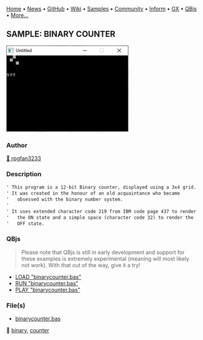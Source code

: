 [Home](https://qb64.com) • [News](../../news.md) • [GitHub](https://github.com/QB64Official/qb64) • [Wiki](https://github.com/QB64Official/qb64/wiki) • [Samples](../../samples.md) • [Community](../../community.md) • [Inform](../../inform.md) • [GX](../../gx.md) • [QBjs](../../qbjs.md) • [More...](../../more.md)

## SAMPLE: BINARY COUNTER

![screenshot.png](img/screenshot.png)

### Author

[🐝 rpgfan3233](../rpgfan3233.md) 

### Description

```text
' This program is a 12-bit Binary counter, displayed using a 3x4 grid.
' It was created in the honour of an old acquaintance who became
'   obsessed with the binary number system.
'
' It uses extended character code 219 from IBM code page 437 to render
'   the ON state and a simple space (character code 32) to render the
'   OFF state.
```

### QBjs

> Please note that QBjs is still in early development and support for these examples is extremely experimental (meaning will most likely not work). With that out of the way, give it a try!

* [LOAD "binarycounter.bas"](https://v6p9d9t4.ssl.hwcdn.net/html/5963335/index.html?src=https://qb64.com/samples/binary-counter/src/binarycounter.bas)
* [RUN "binarycounter.bas"](https://v6p9d9t4.ssl.hwcdn.net/html/5963335/index.html?mode=auto&src=https://qb64.com/samples/binary-counter/src/binarycounter.bas)
* [PLAY "binarycounter.bas"](https://v6p9d9t4.ssl.hwcdn.net/html/5963335/index.html?mode=play&src=https://qb64.com/samples/binary-counter/src/binarycounter.bas)

### File(s)

* [binarycounter.bas](src/binarycounter.bas)

🔗 [binary](../binary.md), [counter](../counter.md)

